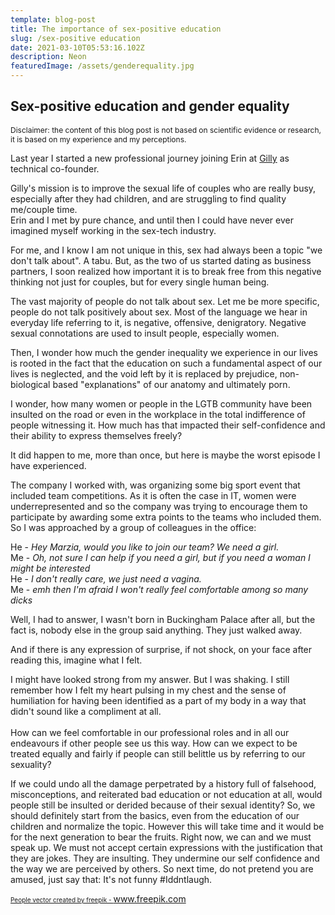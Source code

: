 ```yaml
---
template: blog-post
title: The importance of sex-positive education
slug: /sex-positive education
date: 2021-03-10T05:53:16.102Z
description: Neon
featuredImage: /assets/genderequality.jpg
---
```


## Sex-positive education and gender equality

<p style="font-size:12px;">Disclaimer: the content of this blog post is not based on scientific evidence or research, it is based on my experience and my perceptions.</p>

Last year I started a new professional journey joining Erin at 
<a href="https://www.getgilly.com">Gilly</a> as technical co-founder.

Gilly's mission is to improve the sexual life of couples who are really busy, especially after they had children, and are struggling to find quality me/couple time. <br/>
Erin and I met by pure chance, and until then I could have never ever imagined myself working in the sex-tech industry.

For me, and I know I am not unique in this, sex had always been a topic "we don't talk about". A tabu. 
But, as the two of us started dating as business partners, I soon realized how important it is to break free from this negative thinking not just for couples, but for every single human being.



The vast majority of people do not talk about sex. Let me be more specific, people do not talk positively about sex. Most of the language we hear in everyday life referring to it, is negative, offensive, denigratory.
Negative sexual connotations are used to insult people, especially women. 

Then, I wonder how much the gender inequality we experience in our lives is rooted in the fact that the education on such a fundamental aspect of our lives is neglected, and the void left by it is replaced by prejudice, non-biological based "explanations" of our anatomy and ultimately porn. 

I wonder, how many women or people in the LGTB community have been insulted on the road or even in the workplace in the total indifference of people witnessing it.  How much has that impacted their self-confidence and their ability to express themselves freely?

It did happen to me, more than once, but here is maybe the worst episode I have experienced. 

The company I worked with, was organizing some big sport event that included team competitions. As it is often the case in IT, women were underrepresented and so the company was trying to encourage them to participate by awarding some extra points to the teams who included them.
So I was approached by a group of colleagues in the office:

He - _Hey Marzia, would you like to join our team? We need a girl._<br/>
Me - _Oh, not sure I can help if you need a girl, but if you need a woman I might be interested_<br/>
He - _I don't really care, we just need a vagina._<br/>
Me - _emh then I'm afraid I won't really feel comfortable among so many dicks_<br/>

Well, I had to answer, I wasn't born in Buckingham Palace after all, but the fact is, nobody else in the group said anything. They just walked away.<br/> 

And if there is any expression of surprise, if not shock, on your face after reading this, imagine what I felt. 

I might have looked strong from my answer. But I was shaking. I still remember how I felt my heart pulsing in my chest and the sense of humiliation for having been identified as a part of my body in a way that didn't sound like a compliment at all. <br/>
</br>
How can we feel comfortable in our professional roles and in all our endeavours if other people see us this way. How can we expect to be treated equally and fairly if people can still belittle us by referring to our sexuality?

If we could undo all the damage perpetrated by a history full of falsehood, misconceptions, and reiterated bad education or not education at all, would people still be insulted or derided because of their sexual identity?
So, we should definitely start from the basics, even from the education of our children and normalize the topic. However this will take time and it would be for the next generation to bear the fruits.  Right now, we can and we must speak up. We must not accept certain expressions with the justification that they are jokes. They are insulting. They undermine our self confidence and the way we are perceived by others. So next time, do not pretend you are amused, just say that: It's not funny #Iddntlaugh. 


<a style="font-size:10px;" href='https://www.freepik.com/vectors/people'>People vector created by freepik - www.freepik.com</a>








